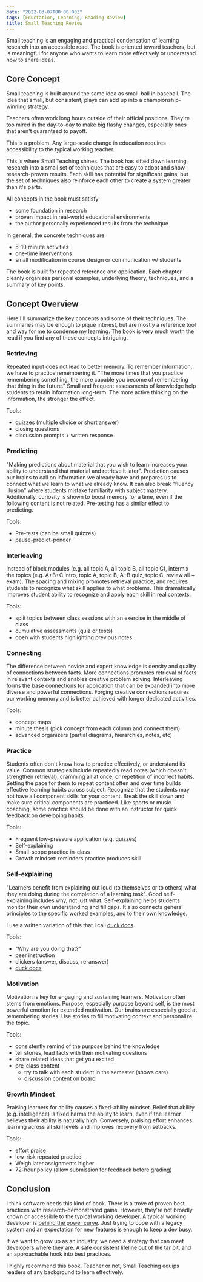 ```yaml
---
date: "2022-03-07T00:00:00Z"
tags: [Eductation, Learning, Reading Review]
title: Small Teaching Review
---
```


Small teaching is an engaging and practical condensation of learning research into an accessible read. The book is oriented toward teachers, but is meaningful for anyone who wants to learn more effectively or understand how to share ideas.
<!--more-->

## Core Concept

Small teaching is built around the same idea as small-ball in baseball. The idea that small, but consistent, plays
can add up into a championship-winning strategy.

Teachers often work long hours outside of their official positions. They're too mired in the day-to-day to make big 
flashy changes, especially ones that aren't guaranteed to payoff.

This is a problem. Any large-scale change in education requires accessibility to the typical working teacher.

This is where Small Teaching shines. The book has sifted down learning research into a small set of techniques that are easy to adopt 
and show research-proven results. Each skill has potential for significant gains, but the set of techniques also reinforce each other to create
a system greater than it's parts.


All concepts in the book must satisfy
- some foundation in research
- proven impact in real-world educational environments
- the author personally experienced results from the technique

In general, the concrete techniques are
- 5-10 minute activities
- one-time interventions
- small modification in course design or communication w/ students

The book is built for repeated reference and application. Each chapter cleanly organizes personal examples, underlying theory, techniques, and a summary of key points.

## Concept Overview

Here I'll summarize the key concepts and some of their techniques. The summaries may be enough to pique interest, but are mostly a reference tool and way for me to condense my learning. 
The book is very much worth the read if you find any of these concepts intriguing.

### Retrieving
Repeated input does not lead to better memory. To remember information, we have to practice remembering it. "The more times that you practice remembering something, the more capable you become of remembering that thing in the future." Small and frequent assessments of knowledge help students to retain information long-term. The more active thinking on the information, the stronger the effect.

Tools: 
- quizzes (multiple choice or short answer)
- closing questions
- discussion prompts + written response 

### Predicting

"Making predictions about material that you wish to learn increases your ability to understand that material and retrieve it later". Prediction causes our brains to call on information we already have and prepares us to connect what we learn to what we already know. It can also break "fluency illusion" where students mistake familiarity with subject mastery. Additionally, curiosity is shown to boost memory for a time, even if the following content is not related. Pre-testing has a similar effect to predicting.
<!-- , showing student improvements of about 10%. -->

Tools: 
- Pre-tests (can be small quizzes)
- pause-predict-ponder

### Interleaving
Instead of block modules (e.g. all topic A, all topic B, all topic C), intermix the topics (e.g. A+B+C intro, topic A, topic B, A+B quiz, topic C, review all + exam). The spacing and mixing promotes retrieval practice, and requires students to recognize what skill applies to what problems. This dramatically improves student ability to recognize and apply each skill in real contexts.

Tools: 
- split topics between class sessions with an exercise in the middle of class 
- cumulative assessments (quiz or tests)
- open with students highlighting previous notes

### Connecting
The difference between novice and expert knowledge is density and quality of connections between facts. More connections promotes retrieval of facts in relevant contexts and enables creative problem solving. Interleaving forms the base connections for application that can be expanded into more diverse and powerful connections. Forging creative connections requires our working memory and is better achieved with longer dedicated activities.

Tools: 
- concept maps
- minute thesis (pick concept from each column and connect them)
- advanced organizers (partial diagrams, hierarchies, notes, etc)

### Practice
Students often don't know how to practice effectively, or understand its value. Common strategies include repeatedly read notes (which doesn't strengthen retrieval), cramming all at once, or repetition of incorrect habits. Setting the pace for them to repeat content often and over time builds effective learning habits across subject. Recognize that the students may not have all component skills for your content. Break the skill down and make sure critical components are practiced. Like sports or music coaching, some practice should be done with an instructor for quick feedback on developing habits.  

Tools:
- Frequent low-pressure application (e.g. quizzes)
- Self-explaining
- Small-scope practice in-class
- Growth mindset: reminders practice produces skill


### Self-explaining
"Learners benefit from explaining out loud (to themselves or to others) what they are doing during the completion of a learning task". Good self-explaining includes why, not just what. Self-explaining helps students monitor their own understanding and fill gaps. It also connects general principles to the specific worked examples, and to their own knowledge.

I use a written variation of this that I call [duck docs](../posts/2021-05-21-Duck-Structure.md).

Tools: 
- "Why are you doing that?"
- peer instruction
- clickers (answer, discuss, re-answer)
- [duck docs](../posts/2021-05-21-Duck-Structure.md)

### Motivation
Motivation is key for engaging and sustaining learners. Motivation often stems from emotions. Purpose, especially purpose beyond self, is the most powerful emotion for extended motivation.
Our brains are especially good at remembering stories. Use stories to fill motivating context and personalize the topic. 

Tools: 
- consistently remind of the purpose behind the knowledge
- tell stories, lead facts with their motivating questions
- share related ideas that get you excited
- pre-class content
  - try to talk with each student in the semester (shows care)
  - discussion content on board

### Growth Mindset
Praising learners for ability causes a fixed-ability mindset. Belief that ability (e.g. intelligence) is fixed harms the ability to learn, even if the learner believes their ability is naturally high. Conversely, praising effort enhances learning across all skill levels and improves recovery from setbacks.

Tools:
- effort praise
- low-risk repeated practice
- Weigh later assignments higher
- 72-hour policy (allow submission for feedback before grading)

## Conclusion

I think software needs this kind of book. There is a trove of proven best practices with research-demonstrated gains. However, they're not broadly known or accessible to the typical working developer. A typical working developer is [behind the power curve](https://blog.cleancoder.com/uncle-bob/2018/01/15/behindThePowerCurve.html). Just trying to cope with a legacy system and an expectation for new features is enough to keep a dev busy. 

If we want to grow up as an industry, we need a strategy that can meet developers where they are. A safe consistent lifeline out of the tar pit, and an approachable hook into best practices.

I highly recommend this book. Teacher or not, Small Teaching equips readers of any background to learn effectively.
